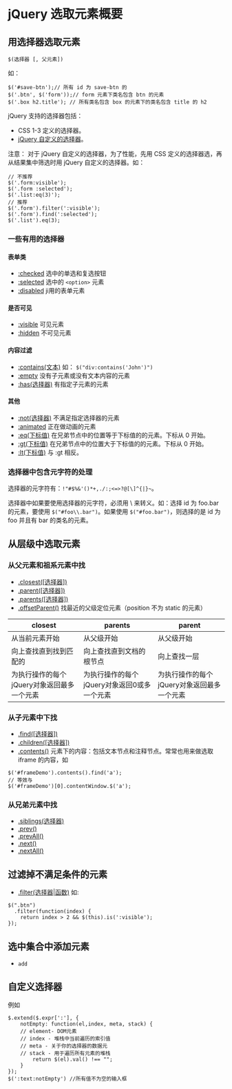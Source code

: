 # jQuery 选取元素概要
## 用选择器选取元素
```
$(选择器 [, 父元素])
```

如：
```
$('#save-btn');// 所有 id 为 save-btn 的
$('.btn', $('form'));// form 元素下类名包含 btn 的元素
$('.box h2.title'); // 所有类名包含 box 的元素下的类名包含 title 的 h2
```

jQuery 支持的选择器包括：
* CSS 1-3 定义的选择器。
* [jQuery 自定义的选择器](https://api.jquery.com/category/selectors/jquery-selector-extensions/)。

注意：
对于 jQuery 自定义的选择器，为了性能，先用 CSS 定义的选择器选，再从结果集中筛选时用 jQuery 自定义的选择器。如：
```
// 不推荐
$('.form:visible');
$('.form :selected');
$('.list:eq(3)');
// 推荐
$('.form').filter(':visible');
$('.form').find(':selected');
$('.list').eq(3);
```

### 一些有用的选择器
#### 表单类
* [:checked](https://api.jquery.com/checked-selector/) 选中的单选和复选按钮
* [:selected](https://api.jquery.com/selected-selector) 选中的 `<option>` 元素
* [:disabled](https://api.jquery.com/disabled-selector) ji用的表单元素

#### 是否可见
* [:visible](https://api.jquery.com/visible-selector/) 可见元素
* [:hidden](https://api.jquery.com/hidden-selector/) 不可见元素

#### 内容过滤
* [:contains(文本)](https://api.jquery.com/contains-selector) 如： `$("div:contains('John')")`
* [:empty](https://api.jquery.com/empty-selector/) 没有子元素或没有文本内容的元素
* [:has(选择器)](https://api.jquery.com/has-selector/) 有指定子元素的元素

#### 其他
* [:not(选择器)](https://api.jquery.com/not-selector/) 不满足指定选择器的元素
* [:animated](https://api.jquery.com/animated-selector/) 正在做动画的元素
* [:eq(下标值)](https://api.jquery.com/eq-selector/) 在兄弟节点中的位置等于下标值的的元素。下标从 0 开始。
* [:gt(下标值)](https://api.jquery.com/gt-selector/) 在兄弟节点中的位置大于下标值的的元素。下标从 0 开始。
* [:lt(下标值)](https://api.jquery.com/lt-selector/) 与 :gt 相反。

### 选择器中包含元字符的处理
选择器的元字符有：`!"#$%&'()*+,./:;<=>?@[\]^{|}~`。

选择器中如果要使用选择器的元字符，必须用 \ 来转义。如：选择 id 为 foo.bar 的元素，要使用 `$("#foo\\.bar")`。如果使用 `$("#foo.bar")`，则选择的是 id 为 foo 并且有 bar 的类名的元素。

## 从层级中选取元素
### 从父元素和祖系元素中找
* [.closest([选择器])](https://api.jquery.com/closest)
* [.parent([选择器])](https://api.jquery.com/parent)
* [.parents([选择器])](https://api.jquery.com/parents)
* [.offsetParent()](https://api.jquery.com/offsetParent) 找最近的父级定位元素（position 不为 static 的元素）

| closest       | parents       | parent |
| ------------- |-------------|-----|
| 从当前元素开始      | 从父级开始 | 从父级开始 |
| 向上查找直到找到匹配的      | 向上查找直到文档的根节点 | 向上查找一层    |
| 为执行操作的每个jQuery对象返回最多一个元素 | 为执行操作的每个jQuery对象返回0或多一个元素      |    为执行操作的每个jQuery对象返回最多一个元素 |

### 从子元素中下找
* [.find([选择器])](https://api.jquery.com/find/)
* [.children([选择器])](https://api.jquery.com/children/)
* [.contents()](https://api.jquery.com/contents/) 元素下的内容：包括文本节点和注释节点。常常也用来做选取 iframe 的内容，如
```
$('#frameDemo').contents().find('a');
// 等效与
$('#frameDemo')[0].contentWindow.$('a');
```

### 从兄弟元素中找
* [.siblings(选择器)](https://api.jquery.com/siblings/)
* [.prev()](https://api.jquery.com/prev)
* [.prevAll()](https://api.jquery.com/prevAll)
* [.next()](https://api.jquery.com/next)
* [.nextAll()](https://api.jquery.com/nextAll)


## 过滤掉不满足条件的元素
* [.filter(选择器|函数)](https://api.jquery.com/filter) 如:
```
$(".btn")
  .filter(function(index) {
    return index > 2 && $(this).is(':visible');
});
```

## 选中集合中添加元素
* `add`

## 自定义选择器
例如
```
$.extend($.expr[':'], {
    notEmpty: function(el,index, meta, stack) {
    // element- DOM元素
    // index - 堆栈中当前遍历的索引值
    // meta - 关于你的选择器的数据元
    // stack - 用于遍历所有元素的堆栈
        return $(el).val() !== "";
    }
});
$(':text:notEmpty') //所有值不为空的输入框
```
